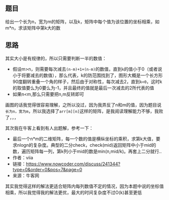 ## 题目
给出一个长为n，宽为m的矩阵，以及k，矩阵中每个值为该位置的坐标相乘，如m*n，求该矩阵中第k大的数

## 思路
其实大小是有规律的，所以只需要判断一半的数值：
- 假设m>n，则需要每次减去`(n-m)+1+(n-m)`的数值，直到`k`的值小于0（或者说小于将要减去的数值），那么代表，k的防范围找到了，图形大概是一个长方形90度翻转重叠一个角的样子，然后由于对称性，每次减去2，直到`k<0`，这时k的取值要么为0要么为-1，并且最终的值就是最后一次减去的2所代表的值
- 如果n<m,那么只需要把n,m反转即可

画图的话我觉得很容易理解，之所以没过，因为我弄反了n和m的值，因为题目说`长为n，宽为m`，所以我选择了`arr[m][n]`这样的矩阵，是我阅读理解能力不够，我败了，，，

其次我在牛客上看到有人出题解，参考一下：

- 最后一个n*m的二维矩阵，每一个数的值是横纵坐标的乘积，求第k大值，要求nlogn的复杂度。典型的二分check，check(mid)返回矩阵中小于mid的数，遍历矩阵每一列，第k列小于mid的数是min(n,mid/k)。再套上二分就行..
- 作者：viia
- 链接：https://www.nowcoder.com/discuss/241344?type=0&order=0&pos=7&page=0
- 来源：牛客网

其实我觉得这样的解法更适合矩阵内每列数值不定的情况，因为本题中说的坐标值相乘，所以我觉得我的解法更优，最大的时间复杂度不过O(k)甚至更低